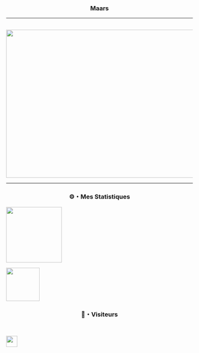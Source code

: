 ### <p align="center">Maars</p>

----

<div align="center">
	<br>
	<a href="https://github.com/Maars1337/readme-css/blame/master/header.svg">
		<img src="header.svg" width="800" height="400">
	</a>
	<br>
</div>

-----

### <p align="center">⚙️・Mes Statistiques</p>
<div>
 <p align="center"></p>

<p align="left">
  <a href="https://github.com/Maars1337">
    <img height="150em" src="https://github-readme-stats-eight-theta.vercel.app/api?username=Maars1337&show_icons=true&theme=chartreuse-dark&include_all_commits=true&locale=fr"/>
    <div>
     <img height="90em" src="https://github-readme-stats.vercel.app/api/top-langs/?username=Maars1337&layout=compact&theme=chartreuse-dark"/>
  </a>
</p>

### <p align="center">👀・Visiteurs</p>
<br>
<p align="left">
  <img height="30em" src="https://profile-counter.glitch.me/Maars1337/count.svg" />
</p>
